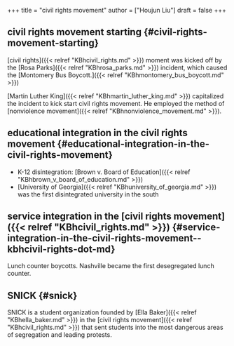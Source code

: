 +++
title = "civil rights movement"
author = ["Houjun Liu"]
draft = false
+++

## civil rights movement starting {#civil-rights-movement-starting}

[civil rights]({{< relref "KBhcivil_rights.md" >}}) moment was kicked off by the [Rosa Parks]({{< relref "KBhrosa_parks.md" >}}) incident, which caused the [Montomery Bus Boycott.]({{< relref "KBhmontomery_bus_boycott.md" >}})

[Martin Luther King]({{< relref "KBhmartin_luther_king.md" >}}) capitalized the incident to kick start civil rights movement. He employed the method of [nonviolence movement]({{< relref "KBhnonviolence_movement.md" >}}).


## educational integration in the civil rights movement {#educational-integration-in-the-civil-rights-movement}

-   K-12 disintegration: [Brown v. Board of Education]({{< relref "KBhbrown_v_board_of_education.md" >}})
-   [University of Georgia]({{< relref "KBhuniversity_of_georgia.md" >}}) was the first disintegrated university in the south


## service integration in the [civil rights movement]({{< relref "KBhcivil_rights.md" >}}) {#service-integration-in-the-civil-rights-movement--kbhcivil-rights-dot-md}

Lunch counter boycotts. Nashville became the first desegregated lunch counter.


## SNICK {#snick}

SNICK is a student organization founded by [Ella Baker]({{< relref "KBhella_baker.md" >}}) in the [civil rights movement]({{< relref "KBhcivil_rights.md" >}}) that sent students into the most dangerous areas of segregation and leading protests.